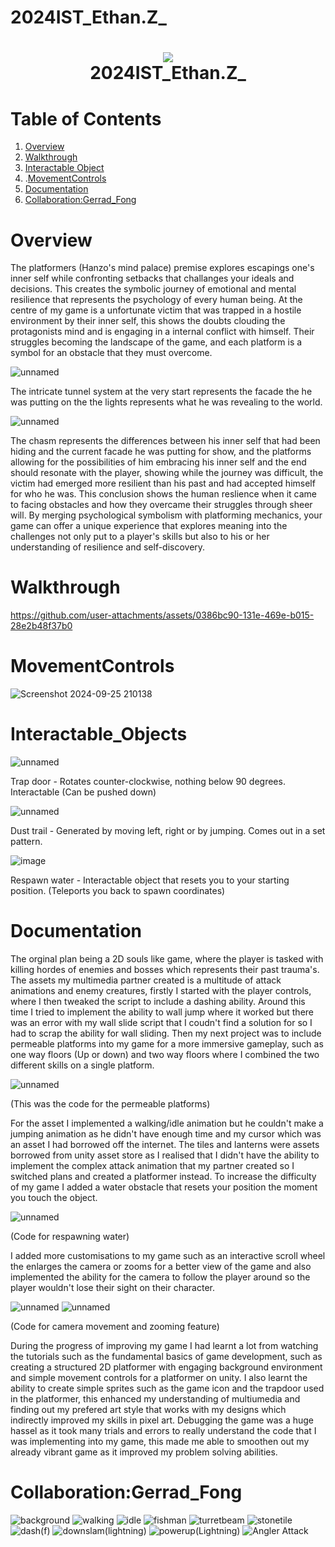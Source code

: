 # 2024IST_Ethan.Z_
<h1 align="center">
 <img src="https://user-images.githubusercontent.com/45159366/97361059-45151700-185c-11eb-9d12-dae51c79eb8a.png">
  <br />
2024IST_Ethan.Z_
</h1>

# Table of Contents

1. [Overview](https://github.com/TempeHS/2024IST_Ethan.Z_?tab=readme-ov-file#overview)
2. [Walkthrough](https://github.com/TempeHS/2024IST_Ethan.Z_?tab=readme-ov-file#walkthrough)
3. [Interactable Object](https://github.com/TempeHS/2024IST_Ethan.Z_?tab=readme-ov-file#Interactable_Objects)
4. .[MovementControls](https://github.com/TempeHS/2024IST_Ethan.Z_?tab=readme-ov-file#MovementControls)
5. [Documentation](https://github.com/TempeHS/2024IST_Ethan.Z_?tab=readme-ov-file#documentation)
6. [Collaboration:Gerrad_Fong](https://github.com/TempeHS/2024IST_Ethan.Z_?tab=readme-ov-file#Collaboration:Gerrad_Fong)

# Overview

The platformers (Hanzo's mind palace) premise explores escapings one's inner self while confronting setbacks that challanges your ideals and decisions. This creates the symbolic journey of emotional and mental resilience that represents the psychology of every human being. At the centre of my game is a unfortunate victim that was trapped in a hostile environment by their inner self, this shows the doubts clouding the protagonists mind and is engaging in a internal conflict with himself. Their struggles becoming the landscape of the game, and each platform is a symbol for an obstacle that they must overcome. 

![unnamed](https://github.com/user-attachments/assets/9bd9c86f-2641-48ca-b08d-91ce1b7556a5) 

The intricate tunnel system at the very start represents the facade the he was putting on the the lights represents what he was revealing to the world. 

![unnamed](https://github.com/user-attachments/assets/ddb6fb19-b2d6-4031-a386-b7addb5875ff)

The chasm represents the differences between his inner self that had been hiding and the current facade he was putting for show, and the platforms allowing for the possibilities of him embracing his inner self and the end should resonate with the player, showing while the journey was difficult, the victim had emerged more resilient than his past and had accepted himself for who he was. This conclusion shows the human reslience when it came to facing obstacles and how they overcame their struggles through sheer will. By merging psychological symbolism with platforming mechanics, your game can offer a unique experience that explores meaning into the challenges not only put to a player's skills but also to his or her understanding of resilience and self-discovery. 

# Walkthrough

https://github.com/user-attachments/assets/0386bc90-131e-469e-b015-28e2b48f37b0


# MovementControls
![Screenshot 2024-09-25 210138](https://github.com/user-attachments/assets/24a0649f-4619-4e28-b796-7a7f5bc62774)


#  Interactable_Objects

![unnamed](https://github.com/user-attachments/assets/9bf153de-5f19-4d04-b592-c6a7a9c5b94e) 

Trap door - Rotates counter-clockwise, nothing below 90 degrees. Interactable (Can be pushed down)

![unnamed](https://github.com/user-attachments/assets/28202498-9757-46cc-9e19-c2b2c050ef2b) 

Dust trail - Generated by moving left, right or by jumping. Comes out in a set pattern.

![image](https://github.com/user-attachments/assets/bf9c4ccc-1344-428d-a9ba-0ee5a107f61e) 

Respawn water - Interactable object that resets you to your starting position. (Teleports you back to spawn coordinates)


# Documentation

The orginal plan being a 2D souls like game, where the player is tasked with killing hordes of enemies and bosses which represents their past trauma's. The assets my multimedia partner created is a multitude of attack animations and enemy creatures, firstly I started with the player controls, where I then tweaked the script to include a dashing ability. Around this time I tried to implement the ability to wall jump where it worked but there was an error with my wall slide script that I coudn't find a solution for so I had to scrap the ability for wall sliding. Then my next project was to include permeable platforms into my game for a more immersive gameplay, such as one way floors (Up or down) and two way floors where I combined the two different skills on a single platform.

![unnamed](https://github.com/user-attachments/assets/290fde06-cf3a-4adc-a5bd-649b1353704e)

(This was the code for the permeable platforms)

For the asset I implemented a walking/idle animation but he couldn't make a jumping animation as he didn't have enough time and my cursor which was an asset I had borrowed off the internet. The tiles and lanterns were assets borrowed from unity asset store as I realised that I didn't have the ability to implement the complex attack animation that my partner created so I switched plans and created a platformer instead. To increase the difficulty of my game I added a water obstacle that resets your position the moment you touch the object.

![unnamed](https://github.com/user-attachments/assets/820ef7c0-4932-4714-a379-ee8c285b4fbc)

(Code for respawning water)

I added more customisations to my game such as an interactive scroll wheel the enlarges the camera or zooms for a better view of the game and also implemented the ability for the camera to follow the player around so the player wouldn't lose their sight on their character.

![unnamed](https://github.com/user-attachments/assets/cb56ca05-1fd7-4cfd-a5f5-2d20134238e9)
![unnamed](https://github.com/user-attachments/assets/3becf3ee-00dc-4242-84f2-0485c8446450)

(Code for camera movement and zooming feature)

During the progress of improving my game I had learnt a lot from watching the tutorials such as the fundamental basics of game development, such as creating a structured 2D platformer with engaging background environment and simple movement controls for a platformer on unity. I also learnt the ability to create simple sprites such as the game icon and the trapdoor used in the platformer, this enhanced my understanding of multiumedia and finding out my prefered art style that works with my designs which indirectly improved my skills in pixel art. Debugging the game was a huge hassel as it took many trials and errors to really understand the code that I was implementing into my game, this made me able to smoothen out my already vibrant game as it improved my problem solving abilities.


# Collaboration:Gerrad_Fong

![background](https://github.com/user-attachments/assets/dbbef2dd-056c-44be-939a-50218e5f7b42)
![walking](https://github.com/user-attachments/assets/99508658-6818-482f-81d0-96a114bfc3d9)
![idle](https://github.com/user-attachments/assets/7cee693d-e32b-49fd-8a6f-2f9329ad1b5a)
![fishman](https://github.com/user-attachments/assets/416eb5e6-f38a-431d-93e0-8009b37539cd)
![turretbeam](https://github.com/user-attachments/assets/593b0d84-6b1f-43d3-8a2b-b642ffe51a2f)
![stonetile](https://github.com/user-attachments/assets/4cc02e64-65b9-4d9b-aa33-9acbca74156b)
![dash(f)](https://github.com/user-attachments/assets/94261458-e6c9-47f6-b41e-322c7ee03f15)
![downslam(lightning)](https://github.com/user-attachments/assets/374c5a4a-45d4-466d-982a-6953d5af7a64)
![powerup(Lightning)](https://github.com/user-attachments/assets/7d702456-99e8-4c81-8942-7a51679d232c)
![Angler Attack](https://github.com/user-attachments/assets/1ccd10dd-5150-4c7f-8cd1-ac61e15de328)

